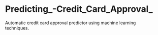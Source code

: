 # Predicting_-Credit_Card_Approval_
Automatic credit card approval predictor using machine learning techniques.
